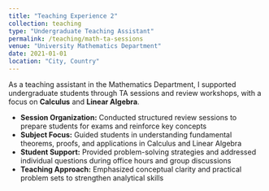 ```yaml
---
title: "Teaching Experience 2"
collection: teaching
type: "Undergraduate Teaching Assistant"
permalink: /teaching/math-ta-sessions
venue: "University Mathematics Department"
date: 2021-01-01
location: "City, Country"
---
```


As a teaching assistant in the Mathematics Department, I supported undergraduate students through TA sessions and review workshops, with a focus on **Calculus** and **Linear Algebra**.

- **Session Organization:** Conducted structured review sessions to prepare students for exams and reinforce key concepts  
- **Subject Focus:** Guided students in understanding fundamental theorems, proofs, and applications in Calculus and Linear Algebra  
- **Student Support:** Provided problem-solving strategies and addressed individual questions during office hours and group discussions  
- **Teaching Approach:** Emphasized conceptual clarity and practical problem sets to strengthen analytical skills
